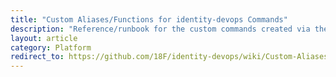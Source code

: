 ```yaml
---
title: "Custom Aliases/Functions for identity-devops Commands"
description: "Reference/runbook for the custom commands created via the login-alias script."
layout: article
category: Platform
redirect_to: https://github.com/18F/identity-devops/wiki/Custom-Aliases-and-Functions-for-identity-devops
---
```


